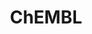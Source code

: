 ---
layout: default
bigquery: https://console.cloud.google.com/bigquery?p=patents-public-data&d=ebi_chembl&page=dataset
citation: '"The ChEMBL database in 2017." Anna Gaulton, Anne Hersey, Michał Nowotka,
  A Patrícia Bento, Jon Chambers, David Mendez, Prudence Mutowo, Francis Atkinson,
  Louisa J Bellis, Elena Cibrián-Uhalte, Mark Davies, Nathan Dedman, Anneli Karlsson,
  María Paula Magariños, John P Overington, George Papadatos, Ines Smit, Andrew R
  Leach Nucleic acids Research (2017) 45 (Database Issue), D945-D954'
contributors: European Bioinformatics Institute
cost: None
description: ChEMBL Data is a manually curated database of small molecules used in
  drug discovery, including information about existing patented drugs.
documentation: 'schema: https://www.ebi.ac.uk/chembl/db_schema


  '
last_edit: 04/05/2022, 22:02:07
location: https://console.cloud.google.com/marketplace/product/google_patents_public_datasets/chembl
maintained_by: EMBL-EBI, an outstation of European Molecular Biology Laboratory
related_publications: '

  ChEMBL: towards direct deposition of bioassay data.


  Mendez D, Gaulton A, Bento AP, Chambers J, De Veij M, Félix E, Magariños MP, Mosquera
  JF, Mutowo P, Nowotka M, Gordillo-Marañón M, Hunter F, Junco L, Mugumbate G, Rodriguez-Lopez
  M, Atkinson F, Bosc N, Radoux CJ, Segura-Cabrera A, Hersey A, Leach AR.


  — Nucleic Acids Res. 2019; 47(D1):D930-D940. doi: 10.1093/nar/gky1075

  '
schema_fields:
- standard_type
- ad_type
- bao_id
- cell_ontology_id
- l7
- active_molregno
- job_id
- standard_upper_value
- who_extra
- published_relation
- bao_endpoint
- active_ingredient
- patent_id
- aspect
- molsyn_id
- delist_flag
- l8
- qed_weighted
- pubmed_id
- standard_flag
- standard_inchi_key
- mw_monoisotopic
- alert_name
- prediction_method
- activity_comment
- relation
- annotation
- substrate_record_id
- ass_cls_map_id
- biocomp_id
- sei
- orig_description
- mesh_heading
- mw_freebase
- cell_source_organism
- l4
- assay_class_id
- direct_interaction
- protein_class_desc
- efo_term
- tid
- ridx
- warning_class
- chebi_par_id
- warning_country
- level3
- parenteral
- frac_class_id
- max_phase_for_ind
- protein_class_synonym
- level4
- published_units
- mc_target_name
- component_synonym
- submission_date
- stat
- atc_code
- type
- parent_id
- irac_class_id
- last_active
- comments
- full_molformula
- trade_name
- rtb
- src_compound_id
- withdrawn_reason
- comp_go_id
- ingredient
- level4_description
- go_id
- acd_logp
- indication_class
- units
- class_type
- drug_substance_flag
- molfile
- hrac_class_id
- entity_id
- targrel_id
- assay_id
- year
- formulation_id
- cx_most_bpka
- frac_code
- src_short_name
- downgraded
- doc_type
- cx_logd
- res_stem_id
- caloha_id
- curated_by
- cell_source_tax_id
- mc_target_accession
- alert_id
- priority
- value
- source_domain_id
- label
- oc_id
- standard_units
- log_id
- ddd_admr
- usan_stem_id
- class_level
- strength
- warning_year
- met_id
- compound_name
- related_tid
- text_value
- lle
- assay_cell_type
- usan_stem_definition
- std_act_id
- chirality
- path
- pathway_key
- normal_range_min
- cell_source_tissue
- species_group_flag
- assay_tissue
- ddd_id
- hbd_lipinski
- mc_tax_id
- selectivity_comment
- src_assay_id
- ddd_units
- major_class
- actsm_id
- volume
- standard_inchi
- upper_value
- met_conversion
- qudt_units
- parameter_type
- hba_lipinski
- as_id
- mc_target_type
- mol_atc_id
- assay_category
- topical
- potential_duplicate
- level2
- usan_year
- withdrawn_class
- end_position
- l1
- acd_logd
- binding_site_comment
- max_phase
- tax_id
- withdrawn_year
- mol_irac_id
- assay_desc
- cx_logp
- targcomp_id
- authors
- molecular_species
- stem
- mecref_id
- who_name
- patent_no
- assay_param_id
- drugind_id
- structure_type
- alogp
- aidx
- source
- cell_id
- standard_text_value
- record_id
- component_type
- therapeutic_flag
- level5
- variant_id
- syn_type
- black_box_warning
- innovator_company
- start_position
- num_alerts
- mc_organism
- num_ro5_violations
- ddd_comment
- isoform
- product_id
- patent_use_code
- bto_id
- issue
- standard_value
- enzyme_name
- predbind_id
- assay_source
- cell_description
- nda_type
- status
- comp_class_id
- bao_format
- parent_molregno
- accession
- definition
- domain_description
- alert_set_id
- ddd_value
- helm_notation
- previous_company
- acd_most_apka
- withdrawn_flag
- compound_key
- polymer_flag
- tid_fixed
- cpd_str_alert_id
- domain_id
- warning_id
- compsyn_id
- mechanism_comment
- journal
- parent_go_id
- uo_units
- relationship
- mec_id
- domain_name
- confidence
- cx_most_apka
- prod_pat_id
- level1
- ap_id
- chembl_id
- title
- activity_id
- subgroup
- toid
- l3
- oral
- approval_date
- company
- warning_type
- indref_id
- result_flag
- ro3_pass
- idx
- usan_stem
- natural_product
- route
- target_desc
- sequence_md5sum
- doc_id
- drug_product_flag
- set_name
- num_lipinski_ro5_violations
- l6
- entity_type
- mutation
- target_type
- domain_type
- component_id
- data_validity_comment
- updated_by
- pref_name
- hbd
- ref_id
- rgid
- assay_type
- relationship_desc
- acd_most_bpka
- clo_id
- molregno
- cellosaurus_id
- mol_frac_id
- publication_number
- warning_description
- activity_count
- co_stem_id
- inorganic_flag
- molecule_type
- mol_hrac_id
- protclasssyn_id
- cidx
- metabolite_record_id
- research_stem
- sitecomp_id
- curation_comment
- ref_url
- bei
- availability_type
- synonyms
- published_value
- pathway_id
- homologue
- assay_subcellular_fraction
- aromatic_rings
- uberon_id
- applicant_full_name
- relationship_type
- smid
- name
- efo_id
- country
- action_type
- canonical_smiles
- patent_expire_date
- first_approval
- parent_type
- short_name
- irac_code
- updated_on
- protein_class_id
- withdrawn_country
- le
- description
- full_mwt
- sequence
- last_page
- cl_lincs_id
- doi
- stem_class
- creation_date
- published_type
- site_residues
- warnref_id
- assay_organism
- first_in_class
- assay_test_type
- src_id
- l5
- compd_id
- dosage_form
- version
- src_description
- assay_tax_id
- site_id
- mesh_id
- molecular_mechanism
- dosed_ingredient
- normal_range_max
- first_page
- organism
- cell_name
- hrac_code
- metref_id
- mechanism_of_action
- usan_substem
- met_comment
- abstract
- level2_description
- heavy_atoms
- tbl
- target_mapping
- level3_description
- hba
- db_version
- confidence_score
- psa
- smarts
- site_name
- prodrug
- parameter_value
- db_source
- ref_type
- disease_efficacy
- standard_relation
- assay_strain
- enzyme_tid
- l2
- drug_record_id
- pchembl_value
- tissue_id
- level1_description
shortname: chembl
tags:
- biotechnology
- health
- chemical
- bioinformatics
- medical
terms_of_use: CC BY-SA 3.0
title: ChEMBL
uuid: e232a192-965c-4ec9-904c-155b6dfe56c5
---